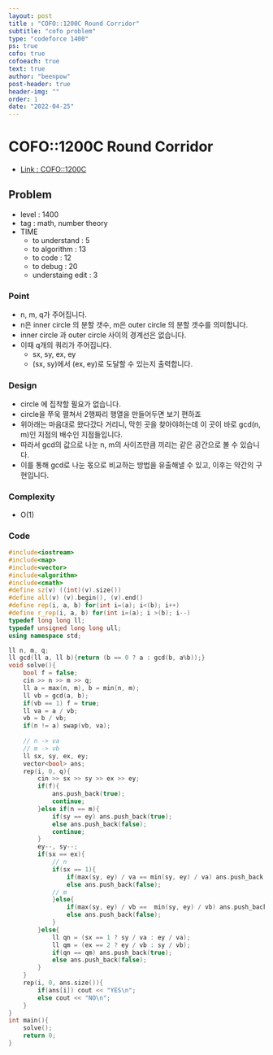 ```yaml
---
layout: post
title : "COFO::1200C Round Corridor"
subtitle: "cofo problem"
type: "codeforce 1400"
ps: true
cofo: true
cofoeach: true
text: true
author: "beenpow"
post-header: true
header-img: ""
order: 1
date: "2022-04-25"
---
```

# COFO::1200C Round Corridor
- [Link : COFO::1200C](https://codeforces.com/problemset/problem/1200/C)


## Problem 

- level : 1400
- tag : math, number theory
- TIME
  - to understand    : 5
  - to algorithm     : 13
  - to code          : 12
  - to debug         : 20
  - understaing edit : 3

### Point
- n, m, q가 주어집니다.
- n은 inner circle 의 분할 갯수, m은 outer circle 의 분할 갯수를 의미합니다.
- inner circle 과 outer circle 사이의 경계선은 없습니다.
- 이때 q개의 쿼리가 주어집니다.
  - sx, sy, ex, ey
  - (sx, sy)에서 (ex, ey)로 도달할 수 있는지 출력합니다.

### Design
- circle 에 집착할 필요가 없습니다.
- circle을 쭈욱 펼쳐서 2행짜리 행열을 만들어두면 보기 편하죠
- 위아래는 마음대로 왔다갔다 거리니, 막힌 곳을 찾아야하는데 이 곳이 바로 gcd(n, m)인 지점의 배수인 지점들입니다.
- 따라서 gcd의 값으로 나눈 n, m의 사이즈만큼 끼리는 같은 공간으로 볼 수 있습니다.
- 이를 통해 gcd로 나눈 몫으로 비교하는 방법을 유출해낼 수 있고, 이후는 약간의 구현입니다.

### Complexity
- O(1)

### Code

```cpp
#include<iostream>
#include<map>
#include<vector>
#include<algorithm>
#include<cmath>
#define sz(v) ((int)(v).size())
#define all(v) (v).begin(), (v).end()
#define rep(i, a, b) for(int i=(a); i<(b); i++)
#define r_rep(i, a, b) for(int i=(a); i >(b); i--)
typedef long long ll;
typedef unsigned long long ull;
using namespace std;

ll n, m, q;
ll gcd(ll a, ll b){return (b == 0 ? a : gcd(b, a%b));}
void solve(){
    bool f = false;
    cin >> n >> m >> q;
    ll a = max(n, m), b = min(n, m);
    ll vb = gcd(a, b);
    if(vb == 1) f = true;
    ll va = a / vb;
    vb = b / vb;
    if(n != a) swap(vb, va);
    
    // n -> va
    // m -> vb
    ll sx, sy, ex, ey;
    vector<bool> ans;
    rep(i, 0, q){
        cin >> sx >> sy >> ex >> ey;
        if(f){
            ans.push_back(true);
            continue;
        }else if(n == m){
            if(sy == ey) ans.push_back(true);
            else ans.push_back(false);
            continue;
        }
        ey--, sy--;
        if(sx == ex){
            // n
            if(sx == 1){
                if(max(sy, ey) / va == min(sy, ey) / va) ans.push_back(true);
                else ans.push_back(false);
            // m
            }else{
                if(max(sy, ey) / vb ==  min(sy, ey) / vb) ans.push_back(true);
                else ans.push_back(false);
            }
        }else{
            ll qn = (sx == 1 ? sy / va : ey / va);
            ll qm = (ex == 2 ? ey / vb : sy / vb);
            if(qn == qm) ans.push_back(true);
            else ans.push_back(false);
        }
    }
    rep(i, 0, ans.size()){
        if(ans[i]) cout << "YES\n";
        else cout << "NO\n";
    }
}
int main(){
    solve();
    return 0;
}
```

